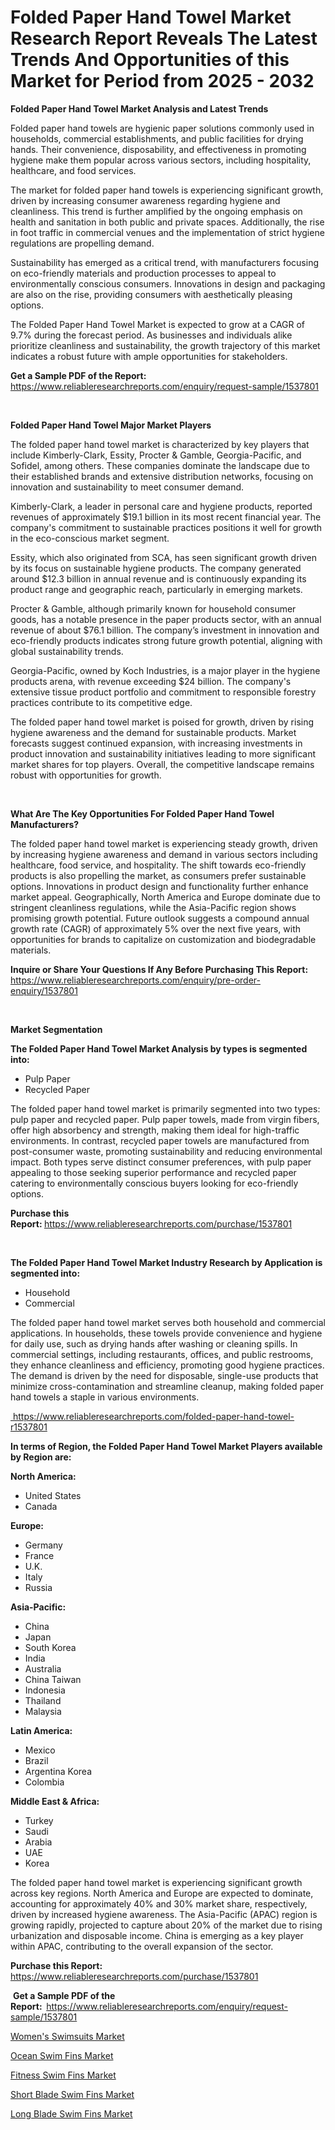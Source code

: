 <p><h1>Folded Paper Hand Towel Market Research Report Reveals The Latest Trends And Opportunities of this Market for Period from 2025 - 2032</h1></p><p><strong>Folded Paper Hand Towel Market Analysis and Latest Trends</strong></p>
<p><p>Folded paper hand towels are hygienic paper solutions commonly used in households, commercial establishments, and public facilities for drying hands. Their convenience, disposability, and effectiveness in promoting hygiene make them popular across various sectors, including hospitality, healthcare, and food services.</p><p>The market for folded paper hand towels is experiencing significant growth, driven by increasing consumer awareness regarding hygiene and cleanliness. This trend is further amplified by the ongoing emphasis on health and sanitation in both public and private spaces. Additionally, the rise in foot traffic in commercial venues and the implementation of strict hygiene regulations are propelling demand.</p><p>Sustainability has emerged as a critical trend, with manufacturers focusing on eco-friendly materials and production processes to appeal to environmentally conscious consumers. Innovations in design and packaging are also on the rise, providing consumers with aesthetically pleasing options.</p><p>The Folded Paper Hand Towel Market is expected to grow at a CAGR of 9.7% during the forecast period. As businesses and individuals alike prioritize cleanliness and sustainability, the growth trajectory of this market indicates a robust future with ample opportunities for stakeholders.</p></p>
<p><strong>Get a Sample PDF of the Report:&nbsp;</strong> <a href="https://www.reliableresearchreports.com/enquiry/request-sample/1537801?utm_campaign=11&utm_medium=2&utm_source=Github&utm_content=ia&utm_term=08022025&utm_id=folded-paper-hand-towel">https://www.reliableresearchreports.com/enquiry/request-sample/1537801</a></p>
<p>&nbsp;</p>
<p><strong>Folded Paper Hand Towel Major Market Players</strong></p>
<p><p>The folded paper hand towel market is characterized by key players that include Kimberly-Clark, Essity, Procter & Gamble, Georgia-Pacific, and Sofidel, among others. These companies dominate the landscape due to their established brands and extensive distribution networks, focusing on innovation and sustainability to meet consumer demand.</p><p>Kimberly-Clark, a leader in personal care and hygiene products, reported revenues of approximately $19.1 billion in its most recent financial year. The company's commitment to sustainable practices positions it well for growth in the eco-conscious market segment.</p><p>Essity, which also originated from SCA, has seen significant growth driven by its focus on sustainable hygiene products. The company generated around $12.3 billion in annual revenue and is continuously expanding its product range and geographic reach, particularly in emerging markets.</p><p>Procter & Gamble, although primarily known for household consumer goods, has a notable presence in the paper products sector, with an annual revenue of about $76.1 billion. The company’s investment in innovation and eco-friendly products indicates strong future growth potential, aligning with global sustainability trends.</p><p>Georgia-Pacific, owned by Koch Industries, is a major player in the hygiene products arena, with revenue exceeding $24 billion. The company's extensive tissue product portfolio and commitment to responsible forestry practices contribute to its competitive edge.</p><p>The folded paper hand towel market is poised for growth, driven by rising hygiene awareness and the demand for sustainable products. Market forecasts suggest continued expansion, with increasing investments in product innovation and sustainability initiatives leading to more significant market shares for top players. Overall, the competitive landscape remains robust with opportunities for growth.</p></p>
<p>&nbsp;</p>
<p><strong>What Are The Key Opportunities For Folded Paper Hand Towel Manufacturers?</strong></p>
<p><p>The folded paper hand towel market is experiencing steady growth, driven by increasing hygiene awareness and demand in various sectors including healthcare, food service, and hospitality. The shift towards eco-friendly products is also propelling the market, as consumers prefer sustainable options. Innovations in product design and functionality further enhance market appeal. Geographically, North America and Europe dominate due to stringent cleanliness regulations, while the Asia-Pacific region shows promising growth potential. Future outlook suggests a compound annual growth rate (CAGR) of approximately 5% over the next five years, with opportunities for brands to capitalize on customization and biodegradable materials.</p></p>
<p><strong>Inquire or Share Your Questions If Any Before Purchasing This Report:</strong> <a href="https://www.reliableresearchreports.com/enquiry/pre-order-enquiry/1537801?utm_campaign=11&utm_medium=2&utm_source=Github&utm_content=ia&utm_term=08022025&utm_id=folded-paper-hand-towel">https://www.reliableresearchreports.com/enquiry/pre-order-enquiry/1537801</a></p>
<p>&nbsp;</p>
<p><strong>Market Segmentation</strong></p>
<p><strong>The Folded Paper Hand Towel Market Analysis by types is segmented into:</strong></p>
<p><ul><li>Pulp Paper</li><li>Recycled Paper</li></ul></p>
<p><p>The folded paper hand towel market is primarily segmented into two types: pulp paper and recycled paper. Pulp paper towels, made from virgin fibers, offer high absorbency and strength, making them ideal for high-traffic environments. In contrast, recycled paper towels are manufactured from post-consumer waste, promoting sustainability and reducing environmental impact. Both types serve distinct consumer preferences, with pulp paper appealing to those seeking superior performance and recycled paper catering to environmentally conscious buyers looking for eco-friendly options.</p></p>
<p><strong>Purchase this Report:&nbsp;</strong><a href="https://www.reliableresearchreports.com/purchase/1537801?utm_campaign=11&utm_medium=2&utm_source=Github&utm_content=ia&utm_term=08022025&utm_id=folded-paper-hand-towel">https://www.reliableresearchreports.com/purchase/1537801</a></p>
<p>&nbsp;</p>
<p><strong>The Folded Paper Hand Towel Market Industry Research by Application is segmented into:</strong></p>
<p><ul><li>Household</li><li>Commercial</li></ul></p>
<p><p>The folded paper hand towel market serves both household and commercial applications. In households, these towels provide convenience and hygiene for daily use, such as drying hands after washing or cleaning spills. In commercial settings, including restaurants, offices, and public restrooms, they enhance cleanliness and efficiency, promoting good hygiene practices. The demand is driven by the need for disposable, single-use products that minimize cross-contamination and streamline cleanup, making folded paper hand towels a staple in various environments.</p></p>
<p><a href="https://www.reliableresearchreports.com/folded-paper-hand-towel-r1537801?utm_campaign=11&utm_medium=2&utm_source=Github&utm_content=ia&utm_term=08022025&utm_id=folded-paper-hand-towel">&nbsp;https://www.reliableresearchreports.com/folded-paper-hand-towel-r1537801</a></p>
<p><strong>In terms of Region, the Folded Paper Hand Towel Market Players available by Region are:</strong></p>
<p>
    <p> <strong> North America: </strong>
        <ul>
            <li>United States</li>
            <li>Canada</li>
        </ul>
        </p> 
    <p> <strong> Europe: </strong>
        <ul>
            <li>Germany</li>
            <li>France</li>
            <li>U.K.</li>
            <li>Italy</li>
            <li>Russia</li>
        </ul>
        </p> 
    <p> <strong> Asia-Pacific: </strong>
        <ul>
            <li>China</li>
            <li>Japan</li>
            <li>South Korea</li>
            <li>India</li>
            <li>Australia</li>
            <li>China Taiwan</li>
            <li>Indonesia</li>
            <li>Thailand</li>
            <li>Malaysia</li>
        </ul>
        </p> 
    <p> <strong> Latin America: </strong>
        <ul>
            <li>Mexico</li>
            <li>Brazil</li>
            <li>Argentina Korea</li>
            <li>Colombia</li>
        </ul>
        </p> 
    <p> <strong> Middle East & Africa: </strong>
        <ul>
            <li>Turkey</li>
            <li>Saudi</li>
            <li>Arabia</li>
            <li>UAE</li>
            <li>Korea</li>
        </ul>
    </p>
    </p>
<p><p>The folded paper hand towel market is experiencing significant growth across key regions. North America and Europe are expected to dominate, accounting for approximately 40% and 30% market share, respectively, driven by increased hygiene awareness. The Asia-Pacific (APAC) region is growing rapidly, projected to capture about 20% of the market due to rising urbanization and disposable income. China is emerging as a key player within APAC, contributing to the overall expansion of the sector.</p></p>
<p><strong>Purchase this Report: </strong><a href="https://www.reliableresearchreports.com/purchase/1537801?utm_campaign=11&utm_medium=2&utm_source=Github&utm_content=ia&utm_term=08022025&utm_id=folded-paper-hand-towel">https://www.reliableresearchreports.com/purchase/1537801</a></p>
<p>&nbsp;<strong>Get a Sample PDF of the Report:&nbsp;&nbsp;</strong><a href="https://www.reliableresearchreports.com/enquiry/request-sample/1537801?utm_campaign=11&utm_medium=2&utm_source=Github&utm_content=ia&utm_term=08022025&utm_id=folded-paper-hand-towel">https://www.reliableresearchreports.com/enquiry/request-sample/1537801</a></p>
<p><strong></strong></p>
<p><p><a href="https://github.com/ivvrgibi/Market-Research-Report-List-1/blob/main/womens-swimsuits-market.md?utm_campaign=11&utm_medium=2&utm_source=Github&utm_content=ia&utm_term=08022025&utm_id=folded-paper-hand-towel">Women's Swimsuits Market</a></p><p><a href="https://github.com/amoakuolaopa/Market-Research-Report-List-1/blob/main/ocean-swim-fins-market.md?utm_campaign=11&utm_medium=2&utm_source=Github&utm_content=ia&utm_term=08022025&utm_id=folded-paper-hand-towel">Ocean Swim Fins Market</a></p><p><a href="https://github.com/abuugjetaj/Market-Research-Report-List-1/blob/main/fitness-swim-fins-market.md?utm_campaign=11&utm_medium=2&utm_source=Github&utm_content=ia&utm_term=08022025&utm_id=folded-paper-hand-towel">Fitness Swim Fins Market</a></p><p><a href="https://github.com/tszkintruca/Market-Research-Report-List-1/blob/main/short-blade-swim-fins-market.md?utm_campaign=11&utm_medium=2&utm_source=Github&utm_content=ia&utm_term=08022025&utm_id=folded-paper-hand-towel">Short Blade Swim Fins Market</a></p><p><a href="https://github.com/aidelndasse/Market-Research-Report-List-1/blob/main/long-blade-swim-fins-market.md?utm_campaign=11&utm_medium=2&utm_source=Github&utm_content=ia&utm_term=08022025&utm_id=folded-paper-hand-towel">Long Blade Swim Fins Market</a></p></p>